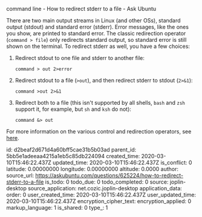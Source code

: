 command line - How to redirect stderr to a file - Ask Ubuntu

There are two main output streams in Linux (and other OSs), standard output (stdout) and standard error (stderr). Error messages, like the ones you show, are printed to standard error. The classic redirection operator (`command > file`) only redirects standard output, so standard error is still shown on the terminal. To redirect stderr as well, you have a few choices:

1.  Redirect stdout to one file and stderr to another file:
    
    ```
    command > out 2>error
    
    ```
    
2.  Redirect stdout to a file (`>out`), and then redirect stderr to stdout (`2>&1`):
    
    ```
    command >out 2>&1
    
    ```
    
3.  Redirect both to a file (this isn't supported by all shells, `bash` and `zsh` support it, for example, but `sh` and `ksh` do not):
    
    ```
    command &> out
    
    ```
    

For more information on the various control and redirection operators, see [here](https://unix.stackexchange.com/a/159514/22222).

id: d2beaf2d671d4a60bff5cae31b5b03ad
parent_id: 5bb5e1adeeaa4215a1eb5c85db224094
created_time: 2020-03-10T15:46:22.437Z
updated_time: 2020-03-10T15:46:22.437Z
is_conflict: 0
latitude: 0.00000000
longitude: 0.00000000
altitude: 0.0000
author: 
source_url: https://askubuntu.com/questions/625224/how-to-redirect-stderr-to-a-file
is_todo: 0
todo_due: 0
todo_completed: 0
source: joplin-desktop
source_application: net.cozic.joplin-desktop
application_data: 
order: 0
user_created_time: 2020-03-10T15:46:22.437Z
user_updated_time: 2020-03-10T15:46:22.437Z
encryption_cipher_text: 
encryption_applied: 0
markup_language: 1
is_shared: 0
type_: 1